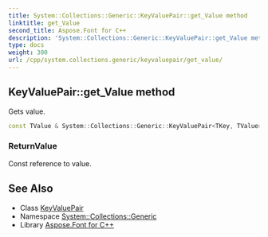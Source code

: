 ```yaml
---
title: System::Collections::Generic::KeyValuePair::get_Value method
linktitle: get_Value
second_title: Aspose.Font for C++
description: 'System::Collections::Generic::KeyValuePair::get_Value method. Gets value in C++.'
type: docs
weight: 300
url: /cpp/system.collections.generic/keyvaluepair/get_value/
---
```

## KeyValuePair::get_Value method


Gets value.

```cpp
const TValue & System::Collections::Generic::KeyValuePair<TKey, TValue>::get_Value() const
```


### ReturnValue

Const reference to value.

## See Also

* Class [KeyValuePair](../)
* Namespace [System::Collections::Generic](../../)
* Library [Aspose.Font for C++](../../../)
